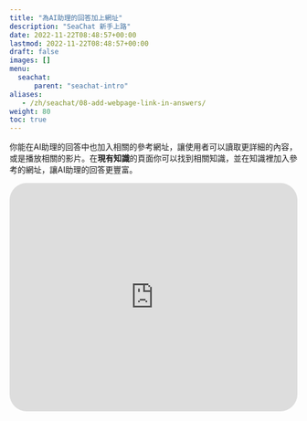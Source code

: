 ```yaml
---
title: "為AI助理的回答加上網址"
description: "SeaChat 新手上路"
date: 2022-11-22T08:48:57+00:00
lastmod: 2022-11-22T08:48:57+00:00
draft: false
images: []
menu:
  seachat:
      parent: "seachat-intro"
aliases:
   - /zh/seachat/08-add-webpage-link-in-answers/
weight: 80
toc: true
---
```


你能在AI助理的回答中也加入相關的參考網址，讓使用者可以讀取更詳細的內容，或是播放相關的影片。在**現有知識**的頁面你可以找到相關知識，並在知識裡加入參考的網址，讓AI助理的回答更豐富。

  <iframe width="100%" height="400" src="https://www.youtube.com/embed/?listType=playlist&list=PL8K7_LTqly449uOg_uBWOPfFyL1fJRjkE&index=12" title="YouTube video player" frameborder="0" allow="accelerometer; autoplay; clipboard-write; encrypted-media; gyroscope; picture-in-picture" allowfullscreen style="border-radius: 30px;"></iframe>
